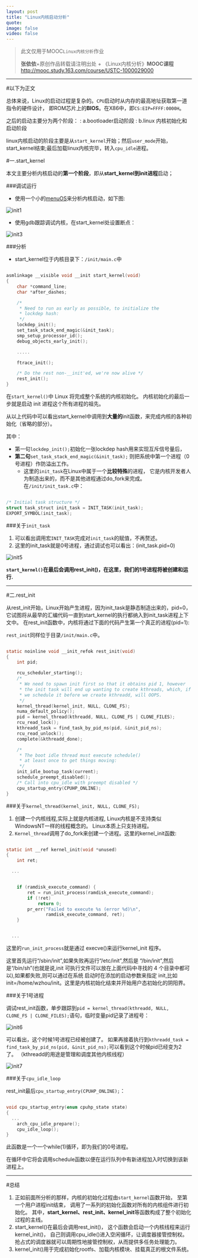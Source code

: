 ```yaml
---
layout: post
title: "Linux内核启动分析"
quote:
image: false
video: false
---
```

>此文仅用于MOOC`Linux内核分析`作业
>
>**张依依**+原创作品转载请注明出处 + 《Linux内核分析》**MOOC课程**http://mooc.study.163.com/course/USTC-1000029000


*****


#以下为正文

总体来说，Linux的启动过程是复杂的。`CPU`启动时从内存的最高地址获取第一道指令的硬件设计，
即ROM芯片上的**BIOS**。在X86中，即`CS:EIP=FFFF:0000H`。


之后的启动主要分为两个阶段：
: a.bootloader启动阶段
: b.linux 内核初始化和启动阶段


linux内核启动的阶段主要是从`start_kernel`开始；然后`user_mode`开始，
start_kernel结束;最后加载linux内核完毕，转入`cpu_idle`进程。


#一.start_kernel


本文主要分析内核启动的**第一个阶段**，即从**start_kernel到init进程**启动；



###调试运行
- 使用一个小的[menuOS](https://github.com/mengning/menu)来分析内核启动，如下图:


![init1](/media/2015-3-22/init1.png)


- 使用gdb跟踪调试内核，在start_kernel处设置断点：


![init3](/media/2015-3-22/init3.png)


###分析
- start_kernel位于内核目录下：`/init/main.c`中

~~~ c

asmlinkage __visible void __init start_kernel(void)
{
	char *command_line;
	char *after_dashes;

	/*
	 * Need to run as early as possible, to initialize the
	 * lockdep hash:
	 */
	lockdep_init();
	set_task_stack_end_magic(&init_task);
	smp_setup_processor_id();
	debug_objects_early_init();

	.....

	ftrace_init();

	/* Do the rest non-__init'ed, we're now alive */
	rest_init();
}

~~~~

在`start_kernel()`中 Linux 将完成整个系统的内核初始化。
内核初始化的最后一步就是启动 init 进程这个所有进程的祖先。


从以上代码中可以看出start_kernel中调用到**大量的**init函数，来完成内核的各种初始化（省略的部分）。

其中：

- 第一句`lockdep_init();`初始化一张lockdep hash用来实现互斥信号量后，
- **第二句**`set_task_stack_end_magic(&init_task);`
则把系统中第一个进程（0号进程）作防溢出工作。
  - 这里的`init_task`在Linux中属于一个**比较特殊**的进程，
它是内核开发者人为制造出来的，而不是其他进程通过do_fork来完成。在`/init/init_task.c`中：


~~~ c

/* Initial task structure */
struct task_struct init_task = INIT_TASK(init_task);
EXPORT_SYMBOL(init_task);

~~~

###关于`init_task`

1. 可以看出调用宏`INIT_TASK`完成对`init_task`的赋值，不再赘述。
2. 这里的init_task就是0号进程，通过调试也可以看出：(init_task.pid=0)

![init5](/media/2015-3-22/init5.png)


**`start_kernel()`在最后会调用rest_init()，在这里，我们的1号进程将被创建和运行.**



*******


#二.rest_init

从rest_init开始，Linux开始产生进程，因为init_task是静态制造出来的，pid=0，
它试图将从最早的汇编代码一直到start_kernel的执行都纳入到init_task进程上下文中。
在rest_init函数中，内核将通过下面的代码产生第一个真正的进程(pid=1):


`rest_init`同样位于目录`/init/main.c`中。

~~~ c

static noinline void __init_refok rest_init(void)
{
	int pid;

	rcu_scheduler_starting();
	/*
	 * We need to spawn init first so that it obtains pid 1, however
	 * the init task will end up wanting to create kthreads, which, if
	 * we schedule it before we create kthreadd, will OOPS.
	 */
	kernel_thread(kernel_init, NULL, CLONE_FS);
	numa_default_policy();
	pid = kernel_thread(kthreadd, NULL, CLONE_FS | CLONE_FILES);
	rcu_read_lock();
	kthreadd_task = find_task_by_pid_ns(pid, &init_pid_ns);
	rcu_read_unlock();
	complete(&kthreadd_done);

	/*
	 * The boot idle thread must execute schedule()
	 * at least once to get things moving:
	 */
	init_idle_bootup_task(current);
	schedule_preempt_disabled();
	/* Call into cpu_idle with preempt disabled */
	cpu_startup_entry(CPUHP_ONLINE);
}

~~~


###关于`kernel_thread(kernel_init, NULL, CLONE_FS);`
1. 创建一个内核线程,实际上就是内核进程, Linux内核是不支持类似 WindowsNT一样的线程概念的。
Linux本质上只支持进程。
2. `Kernel_thread`调用了do_fork来创建一个进程。这里的kernel_init函数:

~~~ c

static int __ref kernel_init(void *unused)
{
	int ret;

  ...


	if (ramdisk_execute_command) {
		ret = run_init_process(ramdisk_execute_command);
		if (!ret)
			return 0;
		pr_err("Failed to execute %s (error %d)\n",
		       ramdisk_execute_command, ret);
	}


  ...


~~~

这里的`run_init_process`就是通过 execve()来运行kernel_init 程序。

这里首先运行“/sbin/init”,如果失败再运行“/etc/init”,然后是 “/bin/init”,然后是“/bin/sh”(也就是说,init 可执行文件可以放在上面代码中寻找的 4 个目录中都可以),如果都失败,则可以通过在系统 启动时在添加的启动参数来指定 init,比如 init=/home/wzhou/init。这里是内核初始化结束并开始用户态初始化的阴阳界。

###关于1号进程

调试rest_init函数，单步跟踪到`pid = kernel_thread(kthreadd, NULL, CLONE_FS | CLONE_FILES);`语句，临时变量pid记录了进程号：

![init6](/media/2015-3-22/init6.png)

可以看出，这个时候1号进程已经被创建了。
如果再接着执行到`kthreadd_task = find_task_by_pid_ns(pid, &init_pid_ns);`可以看到这个时候pid已经变为2了。
（kthreadd的用途是管理和调度其他内核线程）

![init7](/media/2015-3-22/init7.png)


###关于`cpu_idle_loop`

rest_init最后`cpu_startup_entry(CPUHP_ONLINE);`：
~~~ c

void cpu_startup_entry(enum cpuhp_state state)
{
  ...
	arch_cpu_idle_prepare();
	cpu_idle_loop();
}

~~~

此函数是一个一个while(1)循环，即为我们的0号进程。

在循环中它将会调用schedule函数以便在运行队列中有新进程加入时切换到该新进程上。



*******


#总结


1. 正如前面所分析的那样，内核的初始化过程由`start_kernel`函数开始，
至第一个用户进程init结束，
调用了一系列的初始化函数对所有的内核组件进行初始化。
其中，**start_kernel、rest_init、kernel_init**等函数构成了整个初始化过程的主线。
2. start_kernel()在最后会调用rest_init()，
这个函数会启动一个内核线程来运行kernel_init()，
自己则调用cpu_idle()进入空闲循环，让调度器接管控制权。
抢占式的调度器就可以周期性地接管控制权，从而提供多任务处理能力。
3. kernel_init()用于完成初始化rootfs、加载内核模块、挂载真正的根文件系统。
